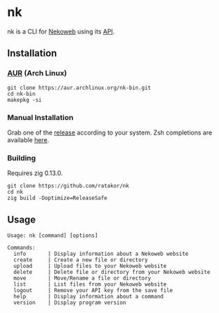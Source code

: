 # nk
nk is a CLI for [Nekoweb](https://nekoweb.org) using its [API](https://nekoweb.org/api).

## Installation

### [AUR](https://aur.archlinux.org/packages/nk-bin) (Arch Linux)

```
git clone https://aur.archlinux.org/nk-bin.git
cd nk-bin
makepkg -si
```

### Manual Installation

Grab one of the [release](https://github.com/Ratakor/nk/releases)
according to your system. Zsh completions are available [here](_nk).

### Building

Requires zig 0.13.0.
```
git clone https://github.com/ratakor/nk
cd nk
zig build -Doptimize=ReleaseSafe
```

## Usage
```
Usage: nk [command] [options]

Commands:
  info       | Display information about a Nekoweb website
  create     | Create a new file or directory
  upload     | Upload files to your Nekoweb website
  delete     | Delete file or directory from your Nekoweb website
  move       | Move/Rename a file or directory
  list       | List files from your Nekoweb website
  logout     | Remove your API key from the save file
  help       | Display information about a command
  version    | Display program version
```
